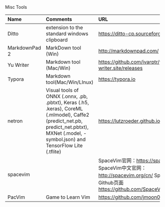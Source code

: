 Misc Tools

| Name | Comments | URL   |
| :--- | :----    | :---- |
| Ditto | extension to the standard windows clipboard | https://ditto-cp.sourceforge.io/ |
| MarkdownPad 2 | MarkDown tool (Win)| http://markdownpad.com/ |
| Yu Writer | Markdown tool (Mac/Win) | https://github.com/ivarptr/yu-writer.site/releases |
| Typora | Markdown tool(Mac/Win/LInux) | https://typora.io |
| netron | Visual tools of ONNX (.onnx, .pb, .pbtxt), Keras (.h5, .keras), CoreML (.mlmodel), Caffe2 (predict_net.pb, predict_net.pbtxt), MXNet (.model, -symbol.json) and TensorFlow Lite (.tflite) | https://lutzroeder.github.io/netron/ |
| spacevim| | SpaceVim官网：https://spacevim.org/ SpaceVim中文官网：http://spacevim.org/cn/ SpaceVim的Github页面 https://github.com/SpaceVim/SpaceVim|
| PacVim | Game to Learn Vim | https://github.com/jmoon018/PacVim |
